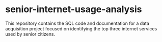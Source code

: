 # senior-internet-usage-analysis
This repository contains the SQL code and documentation for a data acquisition project focused on identifying the top three internet services used by senior citizens.
